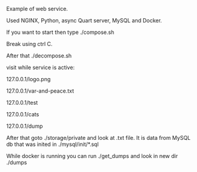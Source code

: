 Example of web service.

Used NGINX, Python, async Quart server, MySQL and Docker.

If you want to start then type ./compose.sh

Break using ctrl C.

After that ./decompose.sh

visit while service is active:

127.0.0.1/logo.png

127.0.0.1/var-and-peace.txt

127.0.0.1/test

127.0.0.1/cats

127.0.0.1/dump

After that goto ./storage/private and look at .txt file.
It is data from MySQL db that was inited in ./mysql/init/*.sql

While docker is running you can run ./get_dumps and look in new dir ./dumps
